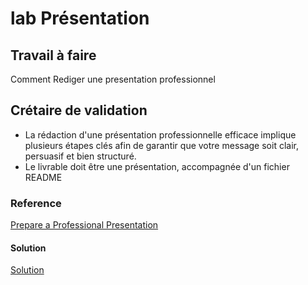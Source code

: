 # lab Présentation 

## Travail à faire

Comment Rediger une presentation professionnel 

## Crétaire de validation

- La rédaction d'une présentation professionnelle efficace implique plusieurs étapes clés afin de garantir que votre message soit clair, persuasif et bien structuré.
- Le livrable doit être une présentation, accompagnée d'un fichier README

### Reference
[Prepare a Professional Presentation](https://www.shutterstock.com/fr/blog/belles-presentations-powerpoint) </br>

#### Solution

[Solution ](https://docs.google.com/presentation/d/1daxVDKlwhrzNss9xV6FksGnad_R-OPiIvlrRNpHx230/edit#slide=id.g29e9b90cb2c_1_28)

